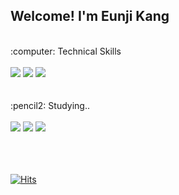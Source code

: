 ## Welcome! I'm Eunji Kang

<br>


<div>:computer: Technical Skills</div><br>
<div>
  <img src="https://img.shields.io/badge/HTML-E34F26?style=flat&logo=html5&logoColor=white"/>
  <img src="https://img.shields.io/badge/CSS-1572B6?style=flat&logo=css3&logoColor=white"/>
  <img src="https://img.shields.io/badge/JavaScript-F7DF1E?style=flat&logo=JavaScript&logoColor=white"/>
</div>

<br>
<br>

<div>:pencil2: Studying..</div><br>
<div>
    <img src="https://img.shields.io/badge/React-61DAFB?style=flat&logo=React&logoColor=white"/>
    <img src="https://img.shields.io/badge/Node.js-339933?style=flat&logo=Node.js&logoColor=white"/>
    <img src="https://img.shields.io/badge/TypeScript-3178C6?style=flat&logo=TypeScript&logoColor=white"/>
</div>


<br>
<br>
<br>



<div>
  
  [![Hits](https://hits.seeyoufarm.com/api/count/incr/badge.svg?url=https%3A%2F%2Fgithub.com%2Fchloe-ej&count_bg=%230F0F0F&title_bg=%23555555&icon=github.svg&icon_color=%23FFFFFF&title=hits&edge_flat=false)](https://hits.seeyoufarm.com)
  
</div>

  



<!---
chloe-ej/chloe-ej is a ✨ special ✨ repository because its `README.md` (this file) appears on your GitHub profile.
You can click the Preview link to take a look at your changes.
--->
